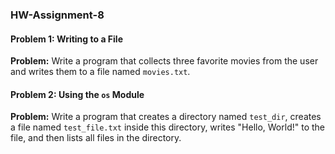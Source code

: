 ### HW-Assignment-8

#### Problem 1: Writing to a File

**Problem:** Write a program that collects three favorite movies from the user and writes them to a file named `movies.txt`.

#### Problem 2: Using the `os` Module

**Problem:** Write a program that creates a directory named `test_dir`, creates a file named `test_file.txt` inside this directory, writes "Hello, World!" to the file, and then lists all files in the directory.
